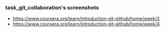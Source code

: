### task_git_collaboration's screenshots
 * https://www.coursera.org/learn/introduction-git-github/home/week/3
 * https://www.coursera.org/learn/introduction-git-github/home/week/4
